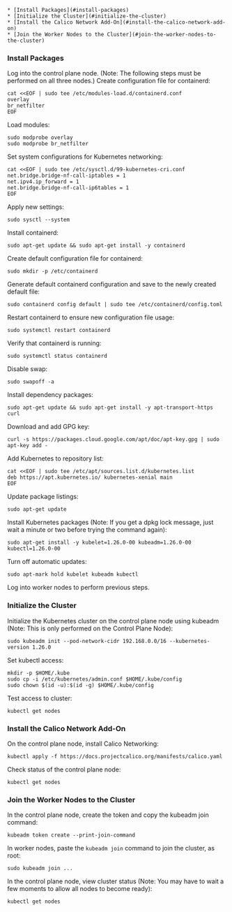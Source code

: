 <!-- TOC -->
    * [Install Packages](#install-packages)
    * [Initialize the Cluster](#initialize-the-cluster)
    * [Install the Calico Network Add-On](#install-the-calico-network-add-on)
    * [Join the Worker Nodes to the Cluster](#join-the-worker-nodes-to-the-cluster)
<!-- TOC -->

### Install Packages
Log into the control plane node. (Note: The following steps must be performed on all three nodes.)
Create configuration file for containerd:
```
cat <<EOF | sudo tee /etc/modules-load.d/containerd.conf
overlay
br_netfilter
EOF
```
Load modules:
```
sudo modprobe overlay
sudo modprobe br_netfilter
```
Set system configurations for Kubernetes networking:
```
cat <<EOF | sudo tee /etc/sysctl.d/99-kubernetes-cri.conf
net.bridge.bridge-nf-call-iptables = 1
net.ipv4.ip_forward = 1
net.bridge.bridge-nf-call-ip6tables = 1
EOF
```
Apply new settings:
```
sudo sysctl --system
```
Install containerd:
```
sudo apt-get update && sudo apt-get install -y containerd
```
Create default configuration file for containerd:
```
sudo mkdir -p /etc/containerd
```
Generate default containerd configuration and save to the newly created default file:
```
sudo containerd config default | sudo tee /etc/containerd/config.toml
```
Restart containerd to ensure new configuration file usage:
```
sudo systemctl restart containerd
```
Verify that containerd is running:
```
sudo systemctl status containerd
```
Disable swap:
```
sudo swapoff -a
```
Install dependency packages:
```
sudo apt-get update && sudo apt-get install -y apt-transport-https curl
```
Download and add GPG key:
```
curl -s https://packages.cloud.google.com/apt/doc/apt-key.gpg | sudo apt-key add -
```
Add Kubernetes to repository list:
```
cat <<EOF | sudo tee /etc/apt/sources.list.d/kubernetes.list
deb https://apt.kubernetes.io/ kubernetes-xenial main
EOF
```
Update package listings:
```
sudo apt-get update
```
Install Kubernetes packages (Note: If you get a dpkg lock message, just wait a minute or two before trying the command again):
```
sudo apt-get install -y kubelet=1.26.0-00 kubeadm=1.26.0-00 kubectl=1.26.0-00
```
Turn off automatic updates:
```
sudo apt-mark hold kubelet kubeadm kubectl
```
Log into worker nodes to perform previous steps.

### Initialize the Cluster
Initialize the Kubernetes cluster on the control plane node using kubeadm (Note: This is only performed on the Control Plane Node):
```
sudo kubeadm init --pod-network-cidr 192.168.0.0/16 --kubernetes-version 1.26.0
```
Set kubectl access:
```
mkdir -p $HOME/.kube
sudo cp -i /etc/kubernetes/admin.conf $HOME/.kube/config
sudo chown $(id -u):$(id -g) $HOME/.kube/config
```
Test access to cluster:
```
kubectl get nodes
```
### Install the Calico Network Add-On
On the control plane node, install Calico Networking:
```
kubectl apply -f https://docs.projectcalico.org/manifests/calico.yaml
```
Check status of the control plane node:
```
kubectl get nodes
```
### Join the Worker Nodes to the Cluster
In the control plane node, create the token and copy the kubeadm join command:
```
kubeadm token create --print-join-command
```
In worker nodes, paste the `kubeadm join` command to join the cluster, as root:
```
sudo kubeadm join ...
```
In the control plane node, view cluster status (Note: You may have to wait a few moments to allow all nodes to become ready):
```
kubectl get nodes
```
